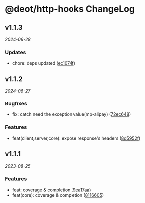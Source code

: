 # @deot/http-hooks ChangeLog

## v1.1.3

_2024-06-28_

### Updates

- chore: deps updated ([ec1074f](https://github.com/deot/http/commit/ec1074f17df87aba700f28e12d617f27c4fef5dd))

## v1.1.2

_2024-06-27_

### Bugfixes

- fix: catch need the exception value(mp-alipay) ([72ec648](https://github.com/deot/http/commit/72ec6482134287b118ed9cd38be24c442299833f))

### Features

- feat(client,server,core): expose response's headers ([8d5952f](https://github.com/deot/http/commit/8d5952fa329aa481478ed6dab8c643d0dc2370ad))

## v1.1.1

_2023-08-25_

### Features

- feat: coverage & completion ([9ea17aa](https://github.com/deot/http/commit/9ea17aa40301c6c8d143d6b7af4d1c1a3fee02f1))
- feat(core): coverage & completion ([8116605](https://github.com/deot/http/commit/8116605de886782fd96efe6be95f03c76233d8c1))
